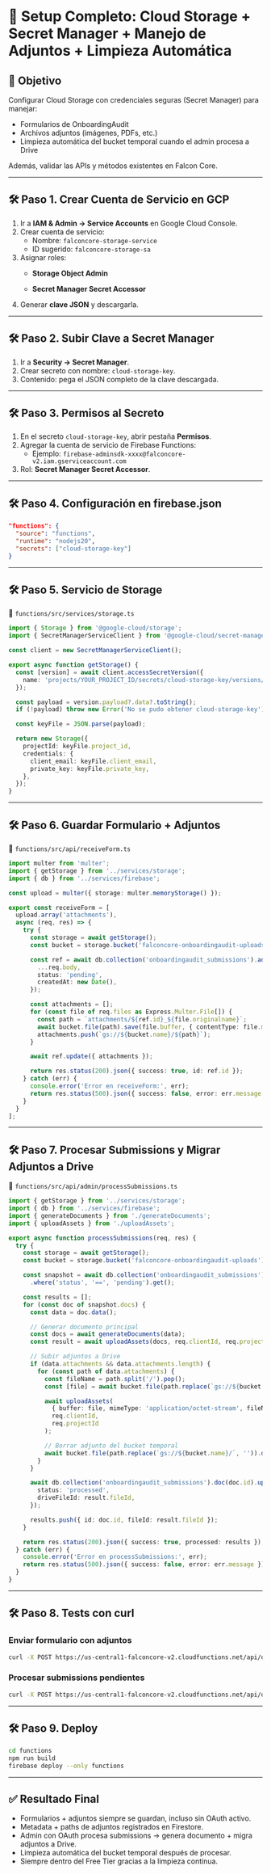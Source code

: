 # 🚀 Setup Completo: Cloud Storage + Secret Manager + Manejo de Adjuntos + Limpieza Automática

## 🎯 Objetivo
Configurar Cloud Storage con credenciales seguras (Secret Manager) para manejar:
- Formularios de OnboardingAudit
- Archivos adjuntos (imágenes, PDFs, etc.)
- Limpieza automática del bucket temporal cuando el admin procesa a Drive

Además, validar las APIs y métodos existentes en Falcon Core.

---

## 🛠 Paso 1. Crear Cuenta de Servicio en GCP
1. Ir a **IAM & Admin → Service Accounts** en Google Cloud Console.
2. Crear cuenta de servicio:
   - Nombre: `falconcore-storage-service`
   - ID sugerido: `falconcore-storage-sa`
3. Asignar roles:
   - **Storage Object Admin**
  
   - **Secret Manager Secret Accessor**
4. Generar **clave JSON** y descargarla.

---

## 🛠 Paso 2. Subir Clave a Secret Manager
1. Ir a **Security → Secret Manager**.
2. Crear secreto con nombre: `cloud-storage-key`.
3. Contenido: pega el JSON completo de la clave descargada.

---

## 🛠 Paso 3. Permisos al Secreto
1. En el secreto `cloud-storage-key`, abrir pestaña **Permisos**.
2. Agregar la cuenta de servicio de Firebase Functions:
   - Ejemplo: `firebase-adminsdk-xxxx@falconcore-v2.iam.gserviceaccount.com`
3. Rol: **Secret Manager Secret Accessor**.

---

## 🛠 Paso 4. Configuración en firebase.json
```json
"functions": {
  "source": "functions",
  "runtime": "nodejs20",
  "secrets": ["cloud-storage-key"]
}
```

---

## 🛠 Paso 5. Servicio de Storage

📍 `functions/src/services/storage.ts`
```ts
import { Storage } from '@google-cloud/storage';
import { SecretManagerServiceClient } from '@google-cloud/secret-manager';

const client = new SecretManagerServiceClient();

export async function getStorage() {
  const [version] = await client.accessSecretVersion({
    name: 'projects/YOUR_PROJECT_ID/secrets/cloud-storage-key/versions/latest',
  });

  const payload = version.payload?.data?.toString();
  if (!payload) throw new Error('No se pudo obtener cloud-storage-key');

  const keyFile = JSON.parse(payload);

  return new Storage({
    projectId: keyFile.project_id,
    credentials: {
      client_email: keyFile.client_email,
      private_key: keyFile.private_key,
    },
  });
}
```

---

## 🛠 Paso 6. Guardar Formulario + Adjuntos

📍 `functions/src/api/receiveForm.ts`
```ts
import multer from 'multer';
import { getStorage } from '../services/storage';
import { db } from '../services/firebase';

const upload = multer({ storage: multer.memoryStorage() });

export const receiveForm = [
  upload.array('attachments'),
  async (req, res) => {
    try {
      const storage = await getStorage();
      const bucket = storage.bucket('falconcore-onboardingaudit-uploads');

      const ref = await db.collection('onboardingaudit_submissions').add({
        ...req.body,
        status: 'pending',
        createdAt: new Date(),
      });

      const attachments = [];
      for (const file of req.files as Express.Multer.File[]) {
        const path = `attachments/${ref.id}_${file.originalname}`;
        await bucket.file(path).save(file.buffer, { contentType: file.mimetype });
        attachments.push(`gs://${bucket.name}/${path}`);
      }

      await ref.update({ attachments });

      return res.status(200).json({ success: true, id: ref.id });
    } catch (err) {
      console.error('Error en receiveForm:', err);
      return res.status(500).json({ success: false, error: err.message });
    }
  }
];
```

---

## 🛠 Paso 7. Procesar Submissions y Migrar Adjuntos a Drive

📍 `functions/src/api/admin/processSubmissions.ts`
```ts
import { getStorage } from '../services/storage';
import { db } from '../services/firebase';
import { generateDocuments } from './generateDocuments';
import { uploadAssets } from './uploadAssets';

export async function processSubmissions(req, res) {
  try {
    const storage = await getStorage();
    const bucket = storage.bucket('falconcore-onboardingaudit-uploads');

    const snapshot = await db.collection('onboardingaudit_submissions')
      .where('status', '==', 'pending').get();

    const results = [];
    for (const doc of snapshot.docs) {
      const data = doc.data();

      // Generar documento principal
      const docs = await generateDocuments(data);
      const result = await uploadAssets(docs, req.clientId, req.projectId);

      // Subir adjuntos a Drive
      if (data.attachments && data.attachments.length) {
        for (const path of data.attachments) {
          const fileName = path.split('/').pop();
          const [file] = await bucket.file(path.replace(`gs://${bucket.name}/`, '')).download();

          await uploadAssets(
            { buffer: file, mimeType: 'application/octet-stream', fileName },
            req.clientId,
            req.projectId
          );

          // Borrar adjunto del bucket temporal
          await bucket.file(path.replace(`gs://${bucket.name}/`, '')).delete().catch(console.error);
        }
      }

      await db.collection('onboardingaudit_submissions').doc(doc.id).update({
        status: 'processed',
        driveFileId: result.fileId,
      });

      results.push({ id: doc.id, fileId: result.fileId });
    }

    return res.status(200).json({ success: true, processed: results });
  } catch (err) {
    console.error('Error en processSubmissions:', err);
    return res.status(500).json({ success: false, error: err.message });
  }
}
```

---

## 🛠 Paso 8. Tests con curl

### Enviar formulario con adjuntos
```bash
curl -X POST https://us-central1-falconcore-v2.cloudfunctions.net/api/onboardingaudit/public/receiveForm   -F "name=Test User"   -F "email=test@example.com"   -F "attachments=@/path/to/file1.png"   -F "attachments=@/path/to/file2.pdf"
```

### Procesar submissions pendientes
```bash
curl -X POST https://us-central1-falconcore-v2.cloudfunctions.net/api/onboardingaudit/admin/processSubmissions
```

---

## 🛠 Paso 9. Deploy
```bash
cd functions
npm run build
firebase deploy --only functions
```

---

## ✅ Resultado Final
- Formularios + adjuntos siempre se guardan, incluso sin OAuth activo.
- Metadata + paths de adjuntos registrados en Firestore.
- Admin con OAuth procesa submissions → genera documento + migra adjuntos a Drive.
- Limpieza automática del bucket temporal después de procesar.
- Siempre dentro del Free Tier gracias a la limpieza continua.
